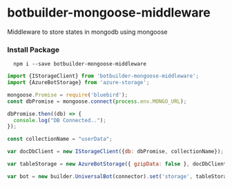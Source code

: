 # botbuilder-mongoose-middleware
Middleware to store states in mongodb using mongoose


### Install Package
```
  npm i --save botbuilder-mongoose-middleware
```

```javascript
import {IStorageClient} from 'botbuilder-mongoose-middleware';
import {AzureBotStorage} from 'azure-storage';

mongoose.Promise = require('bluebird');
const dbPromise = mongoose.connect(process.env.MONGO_URL);

dbPromise.then((db) => {
  console.log("DB Connected..");
});

const collectionName = "userData";

var docDbClient = new IStorageClient({db: dbPromise, collectionName}); //collection name is optional (default: userData)

var tableStorage = new AzureBotStorage({ gzipData: false }, docDbClient); //passing object to here

var bot = new builder.UniversalBot(connector).set('storage', tableStorage);//set your storage here

```
